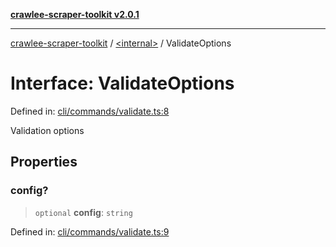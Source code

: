 [**crawlee-scraper-toolkit v2.0.1**](../../README.md)

***

[crawlee-scraper-toolkit](../../globals.md) / [\<internal\>](../README.md) / ValidateOptions

# Interface: ValidateOptions

Defined in: [cli/commands/validate.ts:8](https://github.com/devalexanderdaza/crawlee-scraper-toolkit/blob/main/src/cli/commands/validate.ts#L8)

Validation options

## Properties

### config?

> `optional` **config**: `string`

Defined in: [cli/commands/validate.ts:9](https://github.com/devalexanderdaza/crawlee-scraper-toolkit/blob/main/src/cli/commands/validate.ts#L9)
